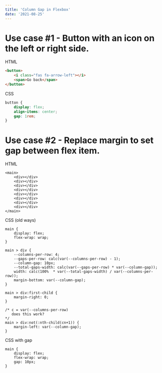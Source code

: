 ```yaml
---
title: 'Column Gap in Flexbox'
date: '2021-08-25'
---
```


# Use case #1 - Button with an icon on the left or right side.

HTML
```html
<button>
    <i class="fas fa-arrow-left"></i>
    <span>Go back</span>
</button>
```

CSS
```css
button {
    display: flex;
    align-items: center;
    gap: 1rem;
}
```

# Use case #2 - Replace margin to set gap between flex item.

HTML
```
<main>
    <div></div>
    <div></div>
    <div></div>
    <div></div>
    <div></div>
    <div></div>
    <div></div>
    <div></div>
</main>
```

CSS (old ways)
```
main {
    display: flex;
    flex-wrap: wrap;
}

main > div {
    --columns-per-row: 4;
    --gaps-per-row: calc(var(--columns-per-row) - 1);
    --column-gap: 10px;
    --total-gaps-width: calc(var(--gaps-per-row) * var(--column-gap));
    width: calc(100%  * var(--total-gaps-width) / var(--columns-per-row));
    margin-bottom: var(--column-gap);
}

main > div:first-child {
    margin-right: 0;
}

/* c = var(--columns-per-row) 
   does this work?
*/
main > div:not(:nth-child(cn+1)) {
    margin-left: var(--column-gap);
}
```

CSS with gap
```
main {
    display: flex;
    flex-wrap: wrap;
    gap: 10px;
}
```